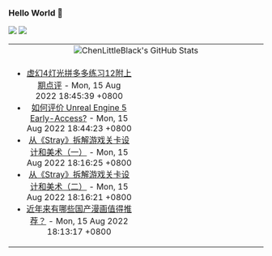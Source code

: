 ### Hello World 👋

[![](https://img.shields.io/badge/@ChenLittleBlack-1a6c81?style=flat&logo=java&logoColor=1a6c81&label=Java&colorA=ffffff)](https://www.java.com/)
[![](https://img.shields.io/badge/@ChenLittleBlack-41b883?style=flat&logo=vuedotjs&logoColor=41b883&label=Vue&colorA=ffffff)](https://cn.vuejs.org/)

<table>
<tr>
<td colspan="2" style="text-align: center;">
<img alt="ChenLittleBlack's GitHub Stats" src="https://github-readme-stats.vercel.app/api?username=ChenLittleBlack&show_icons=true&icon_color=CE1D2D&text_color=718096&bg_color=ffffff&hide_title=true" />
</td>
</tr>
<tr>
<td align="center" valign="middle">

<!-- START_SECTION:blog -->
* <a href='http://zhuanlan.zhihu.com/p/377044268?utm_campaign=rss&utm_medium=rss&utm_source=rss&utm_content=title' target='_blank'>虚幻4灯光拼多多练习12附上期点评</a> - Mon, 15 Aug 2022 18:45:39 +0800
* <a href='http://www.zhihu.com/question/461580449/answer/1909345506?utm_campaign=rss&utm_medium=rss&utm_source=rss&utm_content=title' target='_blank'>如何评价 Unreal Engine 5 Early-Access?</a> - Mon, 15 Aug 2022 18:44:23 +0800
* <a href='http://zhuanlan.zhihu.com/p/544157892?utm_campaign=rss&utm_medium=rss&utm_source=rss&utm_content=title' target='_blank'>从《Stray》拆解游戏关卡设计和美术（一）</a> - Mon, 15 Aug 2022 18:16:25 +0800
* <a href='http://zhuanlan.zhihu.com/p/550192071?utm_campaign=rss&utm_medium=rss&utm_source=rss&utm_content=title' target='_blank'>从《Stray》拆解游戏关卡设计和美术（二）</a> - Mon, 15 Aug 2022 18:16:21 +0800
* <a href='http://www.zhihu.com/question/55000895/answer/2625624655?utm_campaign=rss&utm_medium=rss&utm_source=rss&utm_content=title' target='_blank'>近年来有哪些国产漫画值得推荐？</a> - Mon, 15 Aug 2022 18:13:17 +0800
<!-- END_SECTION:blog -->

</td>
<td valign="middle" width="50%">

<!-- START_SECTION:douban -->

<!-- END_SECTION:douban -->

</td>
</tr>
</table>
